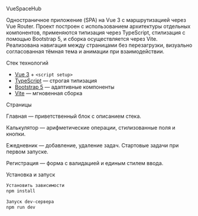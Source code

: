 VueSpaceHub
 
Одностраничное приложение (SPA) на Vue 3 с маршрутизацией через Vue Router. Проект построен с использованием архитектуры отдельных компонентов, применяются типизация через TypeScript, стилизация с помощью Bootstrap 5, и сборка осуществляется через Vite.  
Реализована навигация между страницами без перезагрузки, визуально согласованная тёмная тема и анимации при взаимодействии.

Стек технологий

- [Vue 3](https://vuejs.org/) + `<script setup>`
- [TypeScript](https://www.typescriptlang.org/) — строгая типизация
- [Bootstrap 5](https://getbootstrap.com/) — адаптивные компоненты
- [Vite](https://vitejs.dev/) — мгновенная сборка

Страницы

Главная — приветственный блок с описанием стека.

Калькулятор — арифметические операции, стилизованные поля и кнопки.

Ежедневник — добавление, удаление задач. Стартовые задачи при первом запуске.

Регистрация — форма с валидацией и единым стилем ввода.  



Установка и запуск

```bash
Установить зависимости
npm install

Запуск dev-сервера
npm run dev
